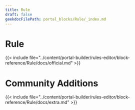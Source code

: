 ```yaml
---
title: Rule
draft: false
geekdocFilePath: portal_blocks/Rule/_index.md
---
```

# Rule
{{< include file="../content/portal-builder/rules-editor/block-reference/Rule/docs/official.md" >}}

# Community Additions

{{< include file="../content/portal-builder/rules-editor/block-reference/Rule/docs/extra.md" >}}
